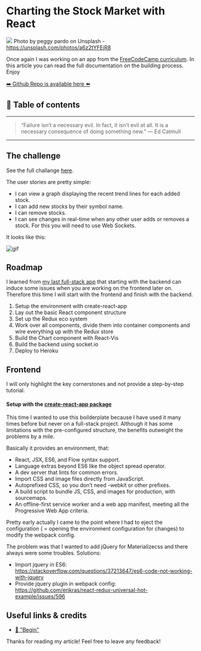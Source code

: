 # Charting the Stock Market with React
[<img src="https://images.unsplash.com/photo-1504197618732-93c3d955d927?dpr=2&auto=format&fit=crop&w=1199&h=799&q=80&cs=tinysrgb&crop=">](
https://unsplash.com/photos/a6z2tYFEjR8)
Photo by peggy pardo on Unsplash - https://unsplash.com/photos/a6z2tYFEjR8

Once again I was working on an app from the [FreeCodeCamp curriculum](https://www.freecodecamp.org/challenges/chart-the-stock-market). In this article you can read the full documentation on the building process. 
Enjoy


[➡️ Github Repo is available here ⬅️](https://github.com/DDCreationStudios/ChartTheStockMarket)


## 📄 Table of contents


---
>“Failure isn’t a necessary evil. In fact, it isn’t evil at all. It is a necessary consequence of doing something new.” 
― Ed Catmull
---

## The challenge 

See the full challange [here](https://www.freecodecamp.org/challenges/chart-the-stock-market).

The user stories are pretty simple: 

- I can view a graph displaying the recent trend lines for each added stock.
- I can add new stocks by their symbol name.
- I can remove stocks.
- I can see changes in real-time when any other user adds or removes a stock. For this you will need to use Web Sockets.

It looks like this:

<img src="http://g.recordit.co/RlH1aQ7o9Q.gif" alt="gif"/>

## Roadmap

I learned from [my last full-stack app](https://github.com/DDCreationStudios/Writing/blob/master/articles/LearningsFirstFullStack.md) that starting with the backend can induce some issues when you are working on the frontend later on. Therefore this time I will start with the frontend and finish with the backend.

1. Setup the environment with create-react-app
2. Lay out the basic React component structure
3. Set up the Redux eco system
4. Work over all components, divide them into container components and wire everything up with the Redux store
5. Build the Chart component with React-Vis
6. Build the backend using socket.io
7. Deploy to Heroku

## Frontend

I will only highlight the key cornerstones and not provide a step-by-step tutorial.

#### Setup with the [create-react-app package](https://github.com/facebookincubator/create-react-app)

This time I wanted to use this boilderplate because I have used it many times before but never on a full-stack project. Although it has some limitations with the pre-configured structure, the benefits outweight the problems by a mile. 

Basically it provides an environment, that: 

- React, JSX, ES6, and Flow syntax support.
- Language extras beyond ES6 like the object spread operator.
- A dev server that lints for common errors.
- Import CSS and image files directly from JavaScript.
- Autoprefixed CSS, so you don’t need -webkit or other prefixes.
- A build script to bundle JS, CSS, and images for production, with sourcemaps.
- An offline-first service worker and a web app manifest, meeting all the Progressive Web App criteria.

Pretty early actually I came to the point where I had to eject the configuration ( = opening the environment configuration for changes) to modify the webpack config. 

The problem was that I wanted to add jQuery for Materializecss and there always were some troubles. 
Solutions:
- Import jquery in ES6: https://stackoverflow.com/questions/37213647/es6-code-not-working-with-jquery
- Provide jquery plugin in webpack config: https://github.com/erikras/react-redux-universal-hot-example/issues/596


## Useful links & credits
- [📄 "Begin"](afgafgadgads)



Thanks for reading my article! Feel free to leave any feedback! 


<!-- Written by Daniel Deutsch (deudan1010@gmail.com) -->
